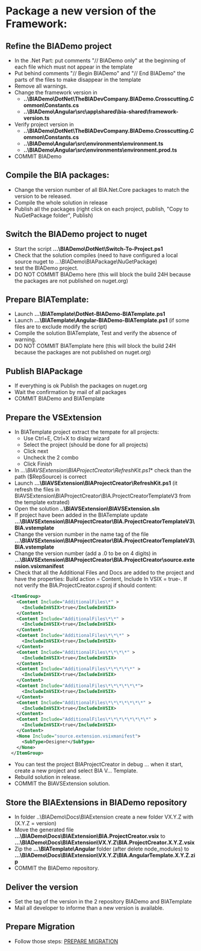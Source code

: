 # Package a new version of the Framework:

## Refine the BIADemo project
- In the .Net Part: put comments "// BIADemo only" at the beginning of each file which must not appear in the template
- Put behind comments "// Begin BIADemo" and "// End BIADemo" the parts of the files to make disappear in the template
- Remove all warnings.
- Change the framework version in 
  - **..\BIADemo\DotNet\TheBIADevCompany.BIADemo.Crosscutting.Common\Constants.cs**
  - **..\BIADemo\Angular\src\app\shared\bia-shared\framework-version.ts**
- Verify project version in
  - **..\BIADemo\DotNet\TheBIADevCompany.BIADemo.Crosscutting.Common\Constants.cs**
  - **..\BIADemo\Angular\src\environments\environment.ts**
  - **..\BIADemo\Angular\src\environments\environment.prod.ts**
- COMMIT BIADemo

## Compile the BIA packages:
- Change the version number of all BIA.Net.Core packages to match the version to be released.
- Compile the whole solution in release
- Publish all the packages (right click on each project, publish, "Copy to NuGetPackage folder", Publish)

## Switch the BIADemo project to nuget
- Start the script **...\BIADemo\DotNet\Switch-To-Project.ps1**
- Check that the solution compiles (need to have configured a local source nuget to ...\BIADemo\BIAPackage\NuGetPackage)
- test the BIADemo project.
- DO NOT COMMIT BIADemo here (this will block the build 24H because the packages are not published on nuget.org)

## Prepare BIATemplate:
- Launch **...\BIATemplate\DotNet-BIADemo-BIATemplate.ps1**
- Launch **...\BIATemplate\Angular-BIADemo-BIATemplate.ps1** (if some files are to exclude modify the script)
- Compile the solution BIATemplate, Test and verify the absence of warning.
- DO NOT COMMIT BIATemplate here (this will block the build 24H because the packages are not published on nuget.org)

## Publish BIAPackage
- If everything is ok Publish the packages on nuget.org
- Wait the confirmation by mail of all packages
- COMMIT BIADemo and BIATemplate

## Prepare the VSExtension
- In BIATemplate project extract the tempate for all projects:
  - Use Ctrl+E, Ctrl+X to dislay wizard
  - Select the project (should be done for all projects)
  - Click next
  - Uncheck the 2 combo
  - Click Finish
- In *...\BIAVSExtension\BIAProjectCreator\RefreshKit.ps1** check than the path ($RepSource) is correct 
- Launch **...\BIAVSExtension\BIAProjectCreator\RefreshKit.ps1** (it refresh the files in BIAVSExtension\BIAProjectCreator\BIA.ProjectCreatorTemplateV3 from the template extrated)
- Open the solution **..\BIAVSExtension\BIAVSExtension.sln**
- If project have been added in the BIATemplate update **...\BIAVSExtension\BIAProjectCreator\BIA.ProjectCreatorTemplateV3\BIA.vstemplate**
- Change the version number in the name tag of the file **...\BIAVSExtension\BIAProjectCreator\BIA.ProjectCreatorTemplateV3\BIA.vstemplate**
- Change the version number (add a .0 to be on 4 digits) in **...\BIAVSExtension\BIAProjectCreator\BIA.ProjectCreator\source.extension.vsixmanifest**
- Check that all the Additional Files and Docs are added to the project and have the properties: Build action = Content, Include In VSIX = true-. If not verify the BIA.ProjectCreator.csproj if should content:
```XML
  <ItemGroup>
    <Content Include="AdditionalFiles\*" >
      <IncludeInVSIX>true</IncludeInVSIX>
    </Content>
    <Content Include="AdditionalFiles\*\*" >
      <IncludeInVSIX>true</IncludeInVSIX>
    </Content>
    <Content Include="AdditionalFiles\*\*\*" >
      <IncludeInVSIX>true</IncludeInVSIX>
    </Content>
    <Content Include="AdditionalFiles\*\*\*\*" >
      <IncludeInVSIX>true</IncludeInVSIX>
    </Content>
    <Content Include="AdditionalFiles\*\*\*\*\*" >
      <IncludeInVSIX>true</IncludeInVSIX>
    </Content>
    <Content Include="AdditionalFiles\*\*\*\*\*\*">
      <IncludeInVSIX>true</IncludeInVSIX>
    </Content>
    <Content Include="AdditionalFiles\*\*\*\*\*\*\*" >
      <IncludeInVSIX>true</IncludeInVSIX>
    </Content>
    <Content Include="AdditionalFiles\*\*\*\*\*\*\*\*" >
      <IncludeInVSIX>true</IncludeInVSIX>
    </Content>
    <None Include="source.extension.vsixmanifest">
      <SubType>Designer</SubType>
    </None>
  </ItemGroup>
```
- You can test the project BIAProjectCreator in debug ... when it start, create a new project and select BIA V... Template.
- Rebuild solution in release.
- COMMIT the BIAVSExtension solution.

## Store the BIAExtensions in BIADemo repository
- In folder ..\BIADemo\Docs\BIAExtension create a new folder VX.Y.Z with (X.Y.Z = version)
- Move the generated file **...\BIADemo\Docs\BIAExtension\BIA.ProjectCreator.vsix** to  **...\BIADemo\Docs\BIAExtension\VX.Y.Z\BIA.ProjectCreator.X.Y.Z.vsix**
- Zip the **...\BIATemplate\Angular** folder (after delete node_modules) to  **...\BIADemo\Docs\BIAExtension\VX.Y.Z\BIA.AngularTemplate.X.Y.Z.zip**
- COMMIT the BIADemo repository.

## Deliver the version
- Set the tag of the version in the 2 repository BIADemo and BIATemplate
- Mail all developer to informe than a new version is available.

## Prepare Migration

- Follow those steps: [PREPARE MIGRATION](./PREPARE%20MIGRATION.md)